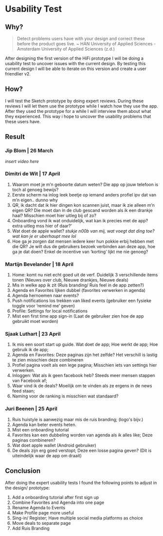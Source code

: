 # Usability Test
## Why?
> Detect problems users have with your design and correct these before the product goes live. ~ HAN University of Applied Sciences - Amsterdam University of Applied Sciences (z.d.)

After designing the first version of the HiFi prototype I will be doing a usability test to uncover issues with the current design. By testing this current design I will be able to iterate on this version and create a user friendlier v2.

## How?
I will test the Sketch prototype by doing expert reviews. During these reviews I will let them use the prototype while I watch how they use the app. After they used the prototype for a while I will interview them about what they experienced. This way i hope to uncover the usability problems that these users have.

## Result
### Jip Blom | 26 March
*insert video here*

### Dimitri de Wit | 17 April
1. Waarom moet je m’n geboorte datum weten? Die app op jouw telefoon is toch al genoeg bewijs?
2. Eerste scherm na inlog leek beetje op iemand anders profiel ipv dat van m’n eigen.. dunno why
3. QR, ik dacht dat ik hier dingen kon scannen juist, maar ik zie alleen m’n eigen QR? Die moet dan in de club gescand worden als ik een drankje haal? Misschien moet hier uitleg bij of zo?
4. Onboarding vond ik wat onduidelijk, wat kan ik precies met de app? extra uitleg mss hier of daar?’
5. Wat doet de apple wallet? *stukje n00b van mij, wat voegt dat ding toe? wat kan je er uberhaupt mee lol*
6. Hoe ga je zorgen dat mensen iedere keer hun pokkie erbij hebben met die QR? Je wilt dus de gebruikers bezoek verbinden aan deze app, hoe ga je dat doen? Enkel de incentive van ‘korting’ lijkt me nie genoeg?

### Martijn Bevelander | 18 April
1. Home: komt nu niet echt goed uit de verf. Duidelijk 3 verschillende items tonen (Nieuws over club, Nieuwe drankjes, Nieuwe deals)
2. Mis in welke app ik zit (Ruis branding/ Ruis feel in de app zetten?)
3. Agenda en Favorites lijken dubbel (favorites verwerken in agenda)
4. Agenda hernoemen naar events?
5. Push notifications los trekken van liked events (gebruiker een fysieke toggle voor ‘remind me’ geven)
6. Profile: Settings for local notifications
7. Mist een first time app sign-in (Laat de gebruiker zien hoe de app gebruikt moet worden)

### Sjaak Luthart | 23 April
1. Ik mis een soort start up guide. Wat doet de app; Hoe werkt de app; Hoe gebruik ik de app;
2. Agenda en Favorites: Deze paginas zijn het zelfde? Het verschill is lastig te zien misschien deze combineren
3. Profiel pagina voelt als een lege pagina; Misschien iets van settings hier verwerken.
4. Inloggen: Wat als ik geen facebook heb? Steeds meer mensen stappen van Facebook af;
5. Waar vind ik  de deals? Moeilijk om te vinden als ze ergens in de news feed staan;
6. Naming voor de ranking is misschien wat standaard?

### Juri Beenen | 25 April
1. Ruis huistyle is aanwezig maar mis de ruis branding; (logo's bijv.)
2. Agenda kan beter events heten.
3. Mist een onboarding tutorial
4. Favorites kan een dubbeling worden van agenda als ik alles like; Deze paginas combineren?
5. Wat doet apple wallet (Android gebruiker)
6. De deals zijn erg goed verstopt; Deze een losse pagina geven? (Dit is uiteindelijk waar de app om draait)

## Conclusion
After doing the expert usability tests I found the following points to adjust in the design/ prototype:

1. Add a onboarding tutorial after first sign up
2. Combine Favorites and Agenda into one page
3. Rename Agenda to Events
4. Make Profile page more useful
5. Sing-in/ Register; Have multiple social media platforms as choice
6. Move deals to separate page
7. Add Ruis Branding
